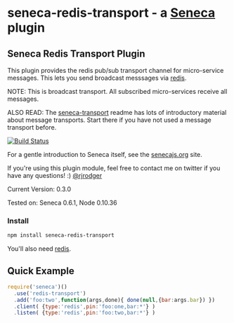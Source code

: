 # seneca-redis-transport - a [Seneca](http://senecajs.org) plugin

## Seneca Redis Transport Plugin

This plugin provides the redis pub/sub transport channel for
micro-service messages. This lets you send broadcast messsages via [redis](http://redis.io/).

NOTE: This is broadcast transport. All subscribed micro-services
receive all messages.

ALSO READ: The [seneca-transport](http://github.com/rjrodger/seneca-transport) readme has lots of introductory material about message transports. Start there if you have not used a message transport before.

[![Build Status](https://travis-ci.org/rjrodger/seneca-redis-transport.png?branch=master)](https://travis-ci.org/rjrodger/seneca-redis-transport)

For a gentle introduction to Seneca itself, see the
[senecajs.org](http://senecajs.org) site.

If you're using this plugin module, feel free to contact me on twitter if you
have any questions! :) [@rjrodger](http://twitter.com/rjrodger)

Current Version: 0.3.0

Tested on: Seneca 0.6.1, Node 0.10.36


### Install

```sh
npm install seneca-redis-transport
```

You'll also need [redis](http://redis.io/).


## Quick Example

```js
require('seneca')()
  .use('redis-transport')
  .add('foo:two',function(args,done){ done(null,{bar:args.bar}) })
  .client( {type:'redis',pin:'foo:one,bar:*'} )
  .listen( {type:'redis',pin:'foo:two,bar:*'} )
```



